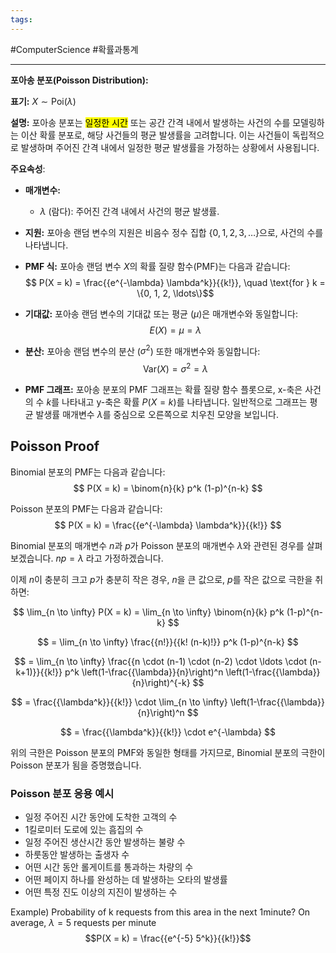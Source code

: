 ```yaml
---
tags:
---
```

#ComputerScience #확률과통계 

---
**포아송 분포(Poisson Distribution):**

**표기:** $X \sim \text{Poi}(\lambda)$

**설명:**
포아송 분포는 <mark style="background: yellow;">일정한 시간</mark> 또는 공간 간격 내에서 발생하는 사건의 수를 모델링하는 이산 확률 분포로, 해당 사건들의 평균 발생률을 고려합니다. 이는 사건들이 독립적으로 발생하며 주어진 간격 내에서 일정한 평균 발생률을 가정하는 상황에서 사용됩니다.

**주요속성**:
- **매개변수:**
	- $\lambda$ (람다): 주어진 간격 내에서 사건의 평균 발생률.

- **지원:**
	포아송 랜덤 변수의 지원은 비음수 정수 집합 $\{0, 1, 2, 3, \ldots \}$으로, 사건의 수를 나타냅니다.

- **PMF 식:**
	포아송 랜덤 변수 $X$의 확률 질량 함수(PMF)는 다음과 같습니다:
$$ P(X = k) = \frac{{e^{-\lambda} \lambda^k}}{{k!}}, \quad \text{for } k = \{0, 1, 2, \ldots\}$$

- **기대값:**
	포아송 랜덤 변수의 기대값 또는 평균 ($\mu$)은 매개변수와 동일합니다:
$$ E(X) = \mu = \lambda $$

- **분산:**
	포아송 랜덤 변수의 분산 ($\sigma^2$) 또한 매개변수와 동일합니다:
$$ \text{Var}(X) = \sigma^2 = \lambda $$

- **PMF 그래프:**
	포아송 분포의 PMF 그래프는 확률 질량 함수 플롯으로, x-축은 사건의 수 $k$를 나타내고 y-축은 확률 $P(X = k)$를 나타냅니다. 일반적으로 그래프는 평균 발생률 매개변수 $\lambda$를 중심으로 오른쪽으로 치우친 모양을 보입니다.



## Poisson Proof

Binomial 분포의 PMF는 다음과 같습니다:
$$ P(X = k) = \binom{n}{k} p^k (1-p)^{n-k} $$

Poisson 분포의 PMF는 다음과 같습니다:
$$ P(X = k) = \frac{{e^{-\lambda} \lambda^k}}{{k!}} $$

Binomial 분포의 매개변수 $n$과 $p$가 Poisson 분포의 매개변수 $\lambda$와 관련된 경우를 살펴보겠습니다. $np = \lambda$ 라고 가정하겠습니다.

이제 $n$이 충분히 크고 $p$가 충분히 작은 경우, $n$을 큰 값으로, $p$를 작은 값으로 극한을 취하면:

$$ \lim_{n \to \infty} P(X = k) = \lim_{n \to \infty} \binom{n}{k} p^k (1-p)^{n-k} $$

$$ = \lim_{n \to \infty} \frac{{n!}}{{k! (n-k)!}} p^k (1-p)^{n-k} $$

$$ = \lim_{n \to \infty} \frac{{n \cdot (n-1) \cdot (n-2) \cdot \ldots \cdot (n-k+1)}}{{k!}} p^k \left(1-\frac{{\lambda}}{n}\right)^n \left(1-\frac{{\lambda}}{n}\right)^{-k} $$

$$ = \frac{{\lambda^k}}{{k!}} \cdot \lim_{n \to \infty} \left(1-\frac{{\lambda}}{n}\right)^n $$

$$ = \frac{{\lambda^k}}{{k!}} \cdot e^{-\lambda} $$

위의 극한은 Poisson 분포의 PMF와 동일한 형태를 가지므로, Binomial 분포의 극한이 Poisson 분포가 됨을 증명했습니다.

### Poisson 분포 응용 예시
- 일정 주어진 시간 동안에 도착한 고객의 수
- 1킬로미터 도로에 있는 흠집의 수
- 일정 주어진 생산시간 동안 발생하는 불량 수
- 하룻동안 발생하는 출생자 수
- 어떤 시간 동안 롤게이트를 통과하는 차량의 수
- 어떤 페이지 하나를 완성하는 데 발생하는 오타의 발생률
- 어떤 특정 진도 이상의 지진이 발생하는 수 

Example)
Probability of k requests from this area in the next 1minute?
On average, $\lambda = 5$ requests per minute
$$P(X = k) = \frac{{e^{-5} 5^k}}{{k!}}$$
